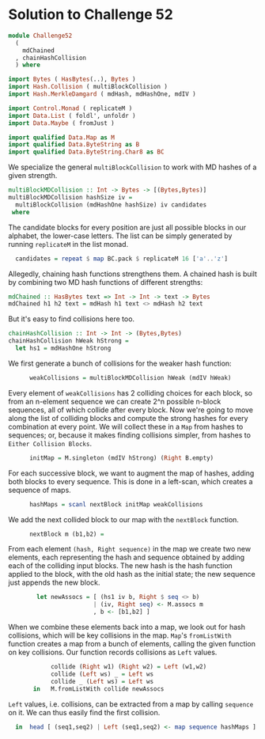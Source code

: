 # Solution to Challenge 52

```haskell
module Challenge52
  (
    mdChained
  , chainHashCollision
  ) where

import Bytes ( HasBytes(..), Bytes )
import Hash.Collision ( multiBlockCollision )
import Hash.MerkleDamgard ( mdHash, mdHashOne, mdIV )

import Control.Monad ( replicateM )
import Data.List ( foldl', unfoldr )
import Data.Maybe ( fromJust )

import qualified Data.Map as M
import qualified Data.ByteString as B
import qualified Data.ByteString.Char8 as BC
```

We specialize the general `multiBlockCollision` to work with
MD hashes of a given strength.

```haskell
multiBlockMDCollision :: Int -> Bytes -> [(Bytes,Bytes)]
multiBlockMDCollision hashSize iv =
  multiBlockCollision (mdHashOne hashSize) iv candidates
 where
```

The candidate blocks for every position
are just all possible blocks in our alphabet,
the lower-case letters. The list can be simply generated
by running `replicateM` in the list monad.

```haskell
  candidates = repeat $ map BC.pack $ replicateM 16 ['a'..'z']
```

Allegedly, chaining hash functions strengthens them.
A chained hash is built by combining two MD hash functions
of different strengths:

```haskell
mdChained :: HasBytes text => Int -> Int -> text -> Bytes
mdChained h1 h2 text = mdHash h1 text <> mdHash h2 text
```

But it's easy to find collisions here too.

```haskell
chainHashCollision :: Int -> Int -> (Bytes,Bytes)
chainHashCollision hWeak hStrong =
  let hs1 = mdHashOne hStrong
```

We first generate a bunch of collisions for the weaker hash function:

```haskell
      weakCollisions = multiBlockMDCollision hWeak (mdIV hWeak)
```

Every element of `weakCollisions` has 2 colliding choices for each block,
so from an n-element sequence we can create 2^n possible n-block sequences,
all of which collide after every block.
Now we're going to move along the list of colliding blocks
and compute the strong hashes for every combination at every point.
We will collect these in a `Map` from hashes to sequences;
or, because it makes finding collisions simpler, from hashes to
`Either Collision Blocks`.

```haskell
      initMap = M.singleton (mdIV hStrong) (Right B.empty)
```

For each successive block, we want to augment the map of hashes,
adding both blocks to every sequence.
This is done in a left-scan, which creates a sequence of maps.

```haskell
      hashMaps = scanl nextBlock initMap weakCollisions
```

We add the next collided block to our map with the `nextBlock` function.

```haskell
      nextBlock m (b1,b2) =
```

From each element `(hash, Right sequence)` in the map we create two new elements,
each representing the hash and sequence obtained by
adding each of the colliding input blocks.
The new hash is the hash function applied to the block,
with the old hash as the initial state;
the new sequence just appends the new block.

```haskell
        let newAssocs = [ (hs1 iv b, Right $ seq <> b)
                        | (iv, Right seq) <- M.assocs m
                        , b <- [b1,b2] ]
```

When we combine these elements back into a map,
we look out for hash collisions, which will be key collisions in the map.
`Map`'s `fromListWith` function creates a map from a bunch of elements,
calling the given function on key collisions.
Our function records collisions as `Left` values.

```haskell
            collide (Right w1) (Right w2) = Left (w1,w2)
            collide (Left ws) _ = Left ws
            collide _ (Left ws) = Left ws
       in   M.fromListWith collide newAssocs
```  

`Left` values, i.e. collisions, can be extracted from a map
by calling `sequence` on it.
We can thus easily find the first collision.

```haskell
  in  head [ (seq1,seq2) | Left (seq1,seq2) <- map sequence hashMaps ]
```

